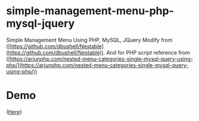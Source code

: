# simple-management-menu-php-mysql-jquery
Simple Management Menu Using PHP, MySQL, JQuery
Modify from  ([https://github.com/dbushell/Nestable](https://github.com/dbushell/Nestable)).
And for PHP script reference from ([https://arjunphp.com/nested-menu-categories-single-mysql-query-using-php/](https://arjunphp.com/nested-menu-categories-single-mysql-query-using-php/))

# Demo
([Here](https://youtu.be/u-zW7G9qzRI))
